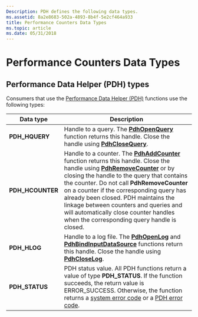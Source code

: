```yaml
---
Description: PDH defines the following data types.
ms.assetid: 8a2e8683-502a-4893-8b4f-5e2cf464a933
title: Performance Counters Data Types
ms.topic: article
ms.date: 05/31/2018
---
```


# Performance Counters Data Types

## Performance Data Helper (PDH) types

Consumers that use the [Performance Data Helper (PDH)](using-the-pdh-functions-to-consume-counter-data.md) functions use the following types:

| Data type | Description
|-----------|------------
| **PDH\_HQUERY**   | Handle to a query. The [**PdhOpenQuery**](https://docs.microsoft.com/windows/win32/api/pdh/nf-pdh-pdhopenqueryw) function returns this handle. Close the handle using [**PdhCloseQuery**](https://docs.microsoft.com/windows/win32/api/pdh/nf-pdh-pdhclosequery).
| **PDH\_HCOUNTER** | Handle to a counter. The [**PdhAddCounter**](https://docs.microsoft.com/windows/win32/api/pdh/nf-pdh-pdhaddcounterw) function returns this handle. Close the handle using [**PdhRemoveCounter**](https://docs.microsoft.com/windows/win32/api/pdh/nf-pdh-pdhremovecounter) or by closing the handle to the query that contains the counter. Do not call **PdhRemoveCounter** on a counter if the corresponding query has already been closed. PDH maintains the linkage between counters and queries and will automatically close counter handles when the corresponding query handle is closed.
| **PDH\_HLOG**     | Handle to a log file. The [**PdhOpenLog**](/windows/desktop/api/Pdh/nf-pdh-pdhopenloga) and [**PdhBindInputDataSource**](/windows/desktop/api/Pdh/nf-pdh-pdhbindinputdatasourcea) functions return this handle. Close the handle using [**PdhCloseLog**](https://docs.microsoft.com/windows/win32/api/pdh/nf-pdh-pdhcloselog).
| **PDH\_STATUS**   | PDH status value. All PDH functions return a value of type **PDH\_STATUS**. If the function succeeds, the return value is ERROR\_SUCCESS. Otherwise, the function returns a [system error code](https://docs.microsoft.com/windows/desktop/Debug/system-error-codes) or a [PDH error code](pdh-error-codes.md).
